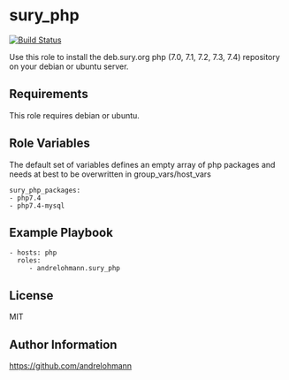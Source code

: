 sury_php
=============

[![Build Status](https://travis-ci.org/andrelohmann/ansible-role-sury_php.svg?branch=master)](https://travis-ci.org/andrelohmann/ansible-role-sury_php)

Use this role to install the deb.sury.org php (7.0, 7.1, 7.2, 7.3, 7.4) repository on your debian or ubuntu server.

Requirements
------------

This role requires debian or ubuntu.

Role Variables
--------------

The default set of variables defines an empty array of php packages and needs at best to be overwritten in group_vars/host_vars

    sury_php_packages:
    - php7.4
    - php7.4-mysql

Example Playbook
----------------

    - hosts: php
      roles:
         - andrelohmann.sury_php

License
-------

MIT

Author Information
------------------

https://github.com/andrelohmann
